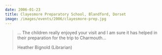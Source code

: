 ```yaml
---
date: 2006-01-23
title: Clayesmore Preparatory School, Blandford, Dorset
image: /images/events/2006/clayesmore-prep.jpg
---
```


> ... The children really enjoyed your visit and I am sure it has helped in their preparation for the trip to Charmouth...
> 
> <footer>Heather Bignold (Librarian)</footer>

